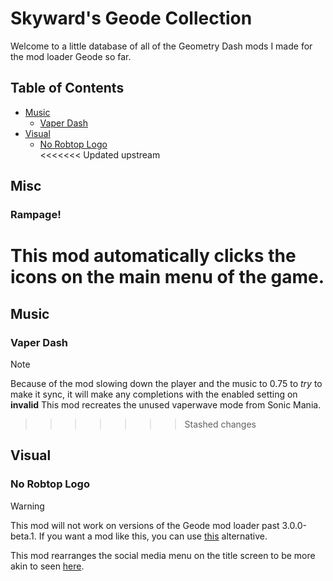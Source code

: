 # Skyward's Geode Collection
Welcome to a little database of all of the Geometry Dash mods I made for the mod loader Geode so far.<br/>
## Table of Contents
- [Music](#music)
  - [Vaper Dash](#vaper-dash)
- [Visual](#visual)
  - [No Robtop Logo](#no-robtop-logo)<br/>
<<<<<<< Updated upstream
## Misc
### Rampage!
This mod automatically clicks the icons on the main menu of the game.<br/>
=======
## Music
### Vaper Dash
> [!NOTE]
Because of the mod slowing down the player and the music to 0.75 to *try* to make it sync, it will make any completions with the enabled setting on **invalid**
This mod recreates the unused vaperwave mode from Sonic Mania.<br/>
>>>>>>> Stashed changes
## Visual<br/>
### No Robtop Logo
> [!WARNING]
This mod will not work on versions of the Geode mod loader past 3.0.0-beta.1. If you want a mod like this, you can use [this](https://geode-sdk.org/mods/devcmb.cleanermenu) alternative.

This mod rearranges the social media menu on the title screen to be more akin to seen [here](https://youtu.be/BsfxkpkHs3w?t=145).
